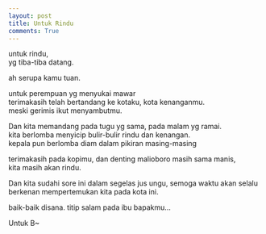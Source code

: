 ```yaml
---
layout: post
title: Untuk Rindu
comments: True
---
```


untuk rindu,  
yg tiba-tiba datang.

ah serupa kamu tuan.

untuk perempuan yg menyukai mawar  
terimakasih telah bertandang ke kotaku, kota kenanganmu.  
meski gerimis ikut menyambutmu.

Dan kita memandang pada tugu yg sama, pada malam yg ramai.  
kita berlomba menyicip bulir-bulir rindu dan kenangan.  
kepala pun berlomba diam dalam pikiran masing-masing

terimakasih pada kopimu, dan denting malioboro masih sama manis,  
kita masih akan rindu.

Dan kita sudahi sore ini dalam segelas jus ungu, semoga waktu akan selalu berkenan mempertemukan kita pada kota ini.

baik-baik disana. titip salam pada ibu bapakmu...

Untuk B~
